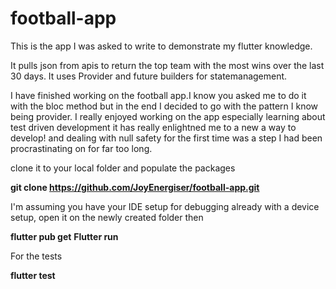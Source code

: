 # football-app
This is the app I was asked to write to demonstrate my flutter knowledge.

It pulls json from apis to return the top team with the most wins over the last 30 days.
It uses Provider and future builders for statemanagement.





I have finished working on the football app.I know you asked me to do it with the bloc method but in the end I decided to go with the pattern I know being provider. I really enjoyed working on the app especially learning about test driven development it has really enlightned me to a new a way to develop! and dealing with null safety for the first time was a step I had been procrastinating on for far too long.

clone it to your local folder and populate the packages

**git clone https://github.com/JoyEnergiser/football-app.git**

I'm assuming you have your IDE setup for debugging already with a device setup, open it on the newly created folder then 

**flutter pub get**
**Flutter run**


For the tests 

**flutter test**



